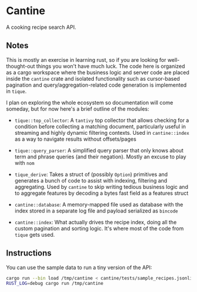 # Cantine

A cooking recipe search API.

## Notes

This is mostly an exercise in learning rust, so if you are looking for
well-thought-out things you won't have much luck. The code here is
organized as a cargo workspace where the business logic and server
code are placed inside the `cantine` crate and isolated functionality
such as cursor-based pagination and query/aggregation-related code
generation is implemented in `tique`.

I plan on exploring the whole ecosystem so documentation will come
someday, but for now here's a brief outline of the modules:

* `tique::top_collector`: A `tantivy` top collector that allows
  checking for a condition before collecting a matching document,
  particularly useful in streaming and highly dynamic filtering
  contexts. Used in `cantine::index` as a way to navigate results
  without offsets/pages

* `tique::query_parser`: A simplified query parser that only knows
  about term and phrase queries (and their negation). Mostly an excuse
  to play with `nom`

* `tique_derive`: Takes a struct of (possibly `Option`) primitives and
  generates a bunch of code to assist with indexing, filtering and
  aggregating. Used by `cantine` to skip writing tedious business
  logic and to aggregate features by decoding a bytes fast field as
  a features struct

* `cantine::database`: A memory-mapped file used as database with the
  index stored in a separate log file and payload serialized as
  `bincode`

* `cantine::index`: What actually drives the recipe index, doing all
  the custom pagination and sorting logic. It's where most of the
  code from `tique` gets used.

## Instructions

You can use the sample data to run a tiny version of the API:

```bash
cargo run --bin load /tmp/cantine < cantine/tests/sample_recipes.jsonlines
RUST_LOG=debug cargo run /tmp/cantine
```
